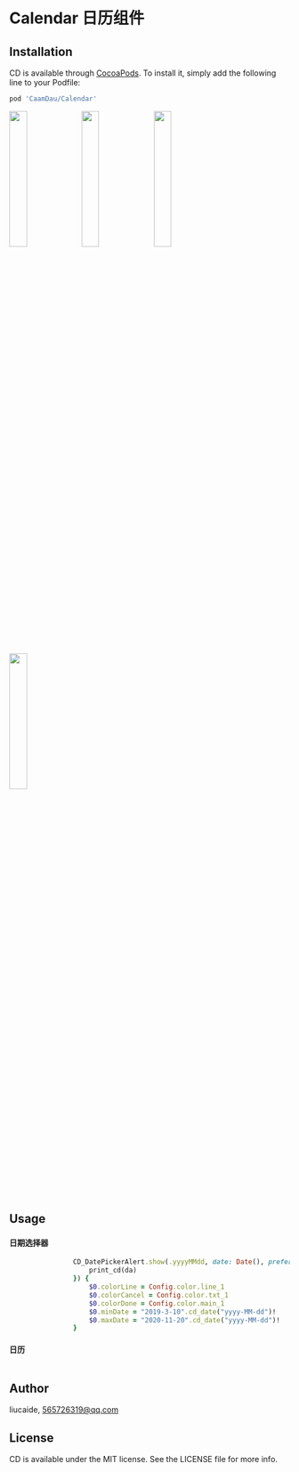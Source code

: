 # Calendar 日历组件

## Installation

CD is available through [CocoaPods](https://cocoapods.org). To install
it, simply add the following line to your Podfile:

```ruby
pod 'CaamDau/Calendar'
```
<p>
  <img src="https://github.com/liucaide/Images/blob/master/CD/calendar0.png" width="25%" />
  <img src="https://github.com/liucaide/Images/blob/master/CD/calendar1.png" width="25%" />
  <img src="https://github.com/liucaide/Images/blob/master/CD/calendar2.png" width="25%" />
  <img src="https://github.com/liucaide/Images/blob/master/CD/calendar3.png" width="25%" />
</p>

## Usage
#### 日期选择器
```ruby
                CD_DatePickerAlert.show(.yyyyMMdd, date: Date(), preferredStyle: .sheet, callback: { (da) in
                    print_cd(da)
                }) {
                    $0.colorLine = Config.color.line_1
                    $0.colorCancel = Config.color.txt_1
                    $0.colorDone = Config.color.main_1
                    $0.minDate = "2019-3-10".cd_date("yyyy-MM-dd")!
                    $0.maxDate = "2020-11-20".cd_date("yyyy-MM-dd")!
                }
```
#### 日历
```ruby

```
## Author

liucaide, 565726319@qq.com

## License

CD is available under the MIT license. See the LICENSE file for more info.

